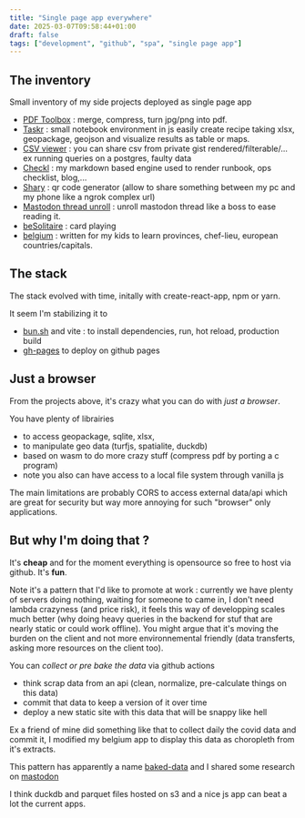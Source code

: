 ```yaml
---
title: "Single page app everywhere"
date: 2025-03-07T09:58:44+01:00
draft: false
tags: ["development", "github", "spa", "single page app"]
---
```


## The inventory

Small inventory of my side projects deployed as single page app

- [PDF Toolbox](https://mestachs.github.io/pdf-toolbox/) : merge, compress, turn jpg/png into pdf.
- [Taskr](https://mestachs.github.io/taskr/#/gh/g/mestachs/c0fd9058cf5b7a02eae11e1d77ca4d09) : small notebook environment in js easily create recipe taking xlsx, geopackage, geojson and visualize results as table or maps.
- [CSV viewer](https://mestachs.github.io/csv-viewer/) : you can share csv from private gist rendered/filterable/... ex running queries on a postgres, faulty data
- [Checkl](https://mestachs.github.io/checkl/?gist=https://gist.github.com/mestachs/068e3fd98e205db9e78ef3b1c63f4adc) : my markdown based engine used to render runbook, ops checklist, blog,... 
- [Shary](https://mestachs.github.io/shary/) : qr code generator (allow to share something between my pc and my phone like a ngrok complex url)
- [Mastodon thread unroll](https://mestachs.github.io/mastodon-unroll/) : unroll mastodon thread like a boss to ease reading it.
- [beSolitaire](https://mestachs.github.io/besolitair/#/) : card playing
- [belgium](https://mestachs.github.io/belgium/#/europe/ ) : written for my kids to learn provinces, chef-lieu, european countries/capitals.

## The stack

The stack evolved with time, initally with create-react-app, npm or yarn.

It seem I'm stabilizing it to 
 - [bun.sh](https://bun.sh/guides/ecosystem/vite) and vite : to install dependencies, run, hot reload, production build
 - [gh-pages](https://www.npmjs.com/package/gh-pages) to deploy on github pages

## Just a browser

From the projects above, it's crazy what you can do with _just a browser_.

You have plenty of librairies 
- to access geopackage, sqlite, xlsx, 
- to manipulate geo data (turfjs, spatialite, duckdb)
- based on wasm to do more crazy stuff (compress pdf by porting a c program)
- note you also can have access to a local file system through vanilla js

The main limitations are probably CORS to access external data/api which are great for security but way more annoying for such "browser" only applications.


## But why I'm doing that ?

It's **cheap** and for the moment everything is opensource so free to host via github.
It's **fun**.

Note it's a pattern that I'd like to promote at work : currently we have plenty of servers doing nothing, waiting for someone to came in, I don't need lambda crazyness (and price risk), it feels this way of developping scales much better (why doing heavy queries in the backend for stuf that are nearly static or could work offline). You might argue that it's moving the burden on the client and not more environnemental friendly (data transferts, asking more resources on the client too).

You can _collect or pre bake the data_ via github actions
 - think scrap data from an api (clean, normalize, pre-calculate things on this data)
 - commit that data to keep a version of it over time
 - deploy a new static site with this data that will be snappy like hell

Ex a friend of mine did something like that to collect daily the covid data and commit it, I modified my belgium app to display this data as choropleth from it's extracts.
  
This pattern has apparently a name [baked-data](https://simonwillison.net/2021/Jul/28/baked-data/) and I shared some research on [mastodon](https://mestachs.github.io/mastodon-unroll/?q=https://mastodon.green/@mestachs/112034104506584614)

I think duckdb and parquet files hosted on s3 and a nice js app can beat a lot the current apps.
